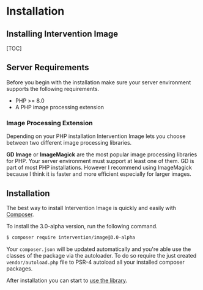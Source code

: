 # Installation
## Installing Intervention Image

[TOC]

## Server Requirements

Before you begin with the installation make sure your server environment supports the following requirements.

- PHP >= 8.0
- A PHP image processing extension

### Image Processing Extension

Depending on your PHP installation Intervention Image lets you choose between two different image processing libraries.

**GD Image** or **ImageMagick** are the most popular image processing libraries for PHP. Your server environment must support at least one of them. GD is part of most PHP installations. However I recommend using ImageMagick because I think it is faster and more efficient especially for larger images.

## Installation

The best way to install Intervention Image is quickly and easily with [Composer](https://getcomposer.org/).

To install the 3.0-alpha version, run the following command.

```bash
$ composer require intervention/image@3.0-alpha
```

Your `composer.json` will be updated automatically and you're able use the classes of the package via the autoloader. To do so require the just created `vendor/autoload.php` file to PSR-4 autoload all your installed composer packages.

After installation you can start to [use the library](/v3/basics/instantiation).